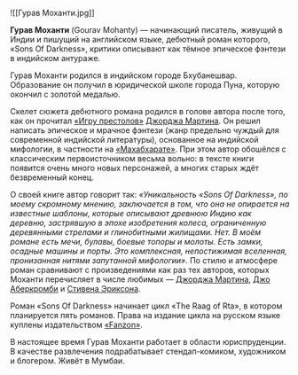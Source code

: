 ![[Гурав Моханти.jpg]]

**Гурав Моханти** (Gourav Mohanty) — начинающий писатель, живущий в Индии и пишущий на английском языке, дебютный роман которого, «Sons Of Darkness», критики описывают как тёмное эпическое фэнтези в индийском антураже.

Гурав Моханти родился в индийском городе Бхубанешвар. Образование он получил в юридической школе города Пуна, которую окончил с золотой медалью.

Скелет сюжета дебютного романа родился в голове автора после того, как он прочитал [«Игру престолов»](https://fantlab.ru/work4078) [Джорджа Мартина](https://fantlab.ru/autor133). Он решил написать эпическое и мрачное фэнтези (жанр предельно чуждый для современной индийской литературы), основанное на индийской мифологии, в частности на [«Махабхарате»](https://fantlab.ru/work1050184). При этом автор обошёлся с классическим первоисточником весьма вольно: в тексте книги появится очень много новых персонажей, а многих старых ждёт безвременный конец.

О своей книге автор говорит так: _«Уникальность «Sons Of Darkness», по моему скромному мнению, заключается в том, что она не опирается на известные шаблоны, которые описывают древнюю Индию как деревню, застрявшую в эпохе изобретения колеса, ограниченную деревянными стрелами и глинобитными жилищами. Нет. В моём романе есть мечи, булавы, боевые топоры и молоты. Есть замки, осадные машины и порты. Это комплексная, непостижимая вселенная, пронизанная нитями запутанной мифологии»_. По стилю и атмосфере роман сравнивают с произведениями как раз тех авторов, которых Моханти перечисляет в числе любимых — [Джорджа Мартина](https://fantlab.ru/autor133), [Джо Аберкромби](https://fantlab.ru/autor2005) и [Стивена Эриксона](https://fantlab.ru/autor761).

Роман «Sons Of Darkness» начинает цикл «The Raag of Rta», в котором планируется пять романов. Права на издание цикла на русском языке куплены издательством [«Fanzon»](https://fantlab.ru/publisher7276).

В настоящее время Гурав Моханти работает в области юриспруденции. В качестве развлечения подрабатывает стендап-комиком, художником и блогером. Живёт в Мумбаи.